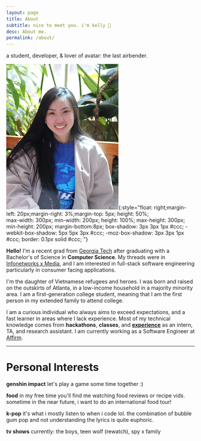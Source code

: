 ```yaml
---
layout: page
title: About
subtitle: nice to meet you. i'm kelly 👋
desc: About me.
permalink: /about/
---
```


<div class="pretty-links">

<div class="lead lead-about">
a student, developer, & lover of avatar: the last airbender.
</div>

![me!](/_pages/profile.png){:style="float: right;margin-left: 20px;margin-right: 3%;margin-top: 5px;    height: 50%;    
  max-width: 300px;
  min-width: 200px;
  height: 100%;
  max-height: 300px;
  min-height: 200px;
  margin-bottom:8px;
  box-shadow: 3px 3px 1px #ccc;
  -webkit-box-shadow: 5px 5px 3px #ccc;
  -moz-box-shadow: 3px 3px 1px #ccc;
  border: 0.1px solid #ccc;
"}

<!-- about me -->

**Hello!** I'm a recent grad from [Georgia Tech](https://www.gatech.edu) after graduating with a Bachelor's of Science in **Computer Science**. My threads were in [Infonetworks x Media](https://catalog.gatech.edu/programs/media-information-internetworks-computer-science-bs/), and I am interested in full-stack software engineering particularly in consumer facing applications.

I'm the daughter of Vietnamese refugees and heroes. I was born and raised on the outskirts of Atlanta, in a low-income household in a majority minority area. I am a first-generation college student, meaning that I am the first person in my extended family to attend college.

I am a curious individual who always aims to exceed expectations, and a fast learner in areas where I lack experience. Most of my technical knowledge comes from **hackathons**, **classes**, and [**experience**](/work/) as an intern, TA, and research assistant. I am currently working as a Software Engineer at [Affirm](https://www.affirm.com/).

---

<!-- personal interests -->
# Personal Interests

**genshin impact**
let's play a game some time together :)

**food**
in my free time you'll find me watching food reviews or recipe vids. sometime in the near future, i want to do an international food tour!

**k-pop**
it's what i mostly listen to when i code lol. the combination of bubble gum pop and not understanding the lyrics is quite euphoric.

**tv shows**
currently: the boys, teen wolf (rewatch), spy x family

</div>

